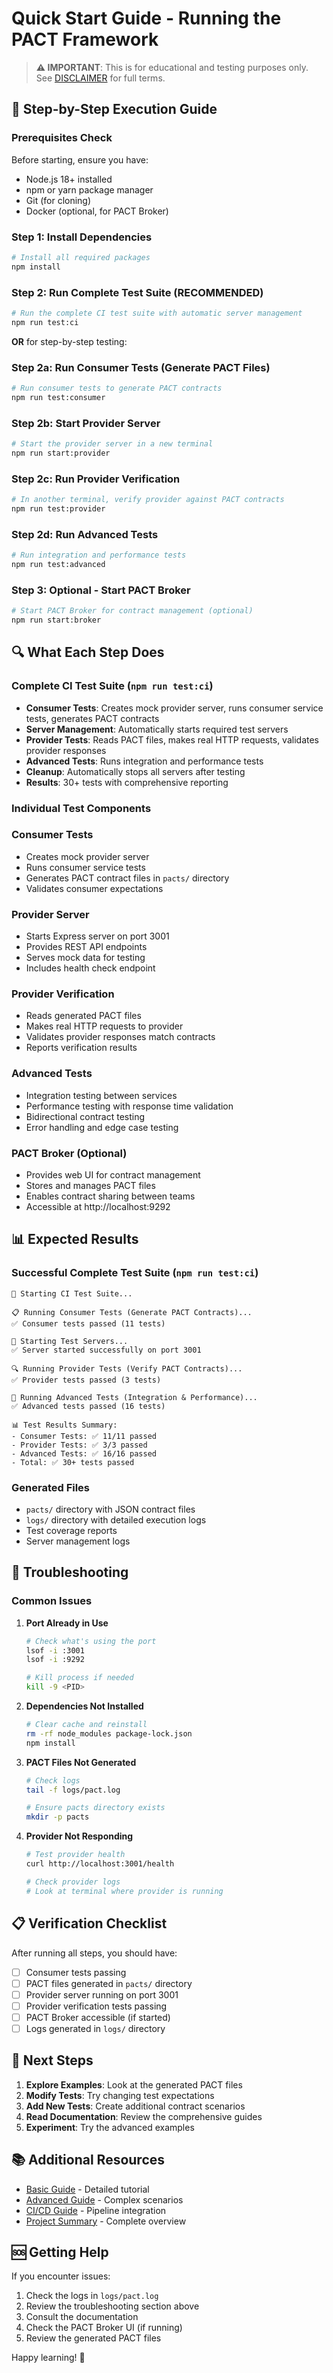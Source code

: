 # Quick Start Guide - Running the PACT Framework

> **⚠️ IMPORTANT**: This is for educational and testing purposes only. See [DISCLAIMER](DISCLAIMER.md) for full terms.

## 🚀 Step-by-Step Execution Guide

### Prerequisites Check
Before starting, ensure you have:
- Node.js 18+ installed
- npm or yarn package manager
- Git (for cloning)
- Docker (optional, for PACT Broker)

### Step 1: Install Dependencies
```bash
# Install all required packages
npm install
```

### Step 2: Run Complete Test Suite (RECOMMENDED)
```bash
# Run the complete CI test suite with automatic server management
npm run test:ci
```

**OR** for step-by-step testing:

### Step 2a: Run Consumer Tests (Generate PACT Files)
```bash
# Run consumer tests to generate PACT contracts
npm run test:consumer
```

### Step 2b: Start Provider Server
```bash
# Start the provider server in a new terminal
npm run start:provider
```

### Step 2c: Run Provider Verification
```bash
# In another terminal, verify provider against PACT contracts
npm run test:provider
```

### Step 2d: Run Advanced Tests
```bash
# Run integration and performance tests
npm run test:advanced
```

### Step 3: Optional - Start PACT Broker
```bash
# Start PACT Broker for contract management (optional)
npm run start:broker
```

## 🔍 What Each Step Does

### Complete CI Test Suite (`npm run test:ci`)
- **Consumer Tests**: Creates mock provider server, runs consumer service tests, generates PACT contracts
- **Server Management**: Automatically starts required test servers
- **Provider Tests**: Reads PACT files, makes real HTTP requests, validates provider responses
- **Advanced Tests**: Runs integration and performance tests
- **Cleanup**: Automatically stops all servers after testing
- **Results**: 30+ tests with comprehensive reporting

### Individual Test Components

### Consumer Tests
- Creates mock provider server
- Runs consumer service tests
- Generates PACT contract files in `pacts/` directory
- Validates consumer expectations

### Provider Server
- Starts Express server on port 3001
- Provides REST API endpoints
- Serves mock data for testing
- Includes health check endpoint

### Provider Verification
- Reads generated PACT files
- Makes real HTTP requests to provider
- Validates provider responses match contracts
- Reports verification results

### Advanced Tests
- Integration testing between services
- Performance testing with response time validation
- Bidirectional contract testing
- Error handling and edge case testing

### PACT Broker (Optional)
- Provides web UI for contract management
- Stores and manages PACT files
- Enables contract sharing between teams
- Accessible at http://localhost:9292

## 📊 Expected Results

### Successful Complete Test Suite (`npm run test:ci`)
```
🎯 Starting CI Test Suite...

📋 Running Consumer Tests (Generate PACT Contracts)...
✅ Consumer tests passed (11 tests)

🚀 Starting Test Servers...
✅ Server started successfully on port 3001

🔍 Running Provider Tests (Verify PACT Contracts)...
✅ Provider tests passed (3 tests)

🧪 Running Advanced Tests (Integration & Performance)...
✅ Advanced tests passed (16 tests)

📊 Test Results Summary:
- Consumer Tests: ✅ 11/11 passed
- Provider Tests: ✅ 3/3 passed  
- Advanced Tests: ✅ 16/16 passed
- Total: ✅ 30+ tests passed
```

### Generated Files
- `pacts/` directory with JSON contract files
- `logs/` directory with detailed execution logs
- Test coverage reports
- Server management logs

## 🐛 Troubleshooting

### Common Issues

1. **Port Already in Use**
   ```bash
   # Check what's using the port
   lsof -i :3001
   lsof -i :9292
   
   # Kill process if needed
   kill -9 <PID>
   ```

2. **Dependencies Not Installed**
   ```bash
   # Clear cache and reinstall
   rm -rf node_modules package-lock.json
   npm install
   ```

3. **PACT Files Not Generated**
   ```bash
   # Check logs
   tail -f logs/pact.log
   
   # Ensure pacts directory exists
   mkdir -p pacts
   ```

4. **Provider Not Responding**
   ```bash
   # Test provider health
   curl http://localhost:3001/health
   
   # Check provider logs
   # Look at terminal where provider is running
   ```

## 📋 Verification Checklist

After running all steps, you should have:

- [ ] Consumer tests passing
- [ ] PACT files generated in `pacts/` directory
- [ ] Provider server running on port 3001
- [ ] Provider verification tests passing
- [ ] PACT Broker accessible (if started)
- [ ] Logs generated in `logs/` directory

## 🎯 Next Steps

1. **Explore Examples**: Look at the generated PACT files
2. **Modify Tests**: Try changing test expectations
3. **Add New Tests**: Create additional contract scenarios
4. **Read Documentation**: Review the comprehensive guides
5. **Experiment**: Try the advanced examples

## 📚 Additional Resources

- [Basic Guide](docs/BASIC_GUIDE.md) - Detailed tutorial
- [Advanced Guide](docs/ADVANCED_GUIDE.md) - Complex scenarios
- [CI/CD Guide](docs/CI_CD_GUIDE.md) - Pipeline integration
- [Project Summary](PROJECT_SUMMARY.md) - Complete overview

## 🆘 Getting Help

If you encounter issues:
1. Check the logs in `logs/pact.log`
2. Review the troubleshooting section above
3. Consult the documentation
4. Check the PACT Broker UI (if running)
5. Review the generated PACT files

Happy learning! 🎉
